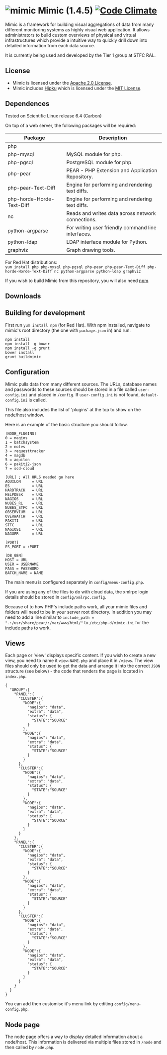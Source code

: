 ![mimic](http://i.imgur.com/fCSbo0m.png)
Mimic (1.4.5) [![Code Climate](https://codeclimate.com/github/stfc/mimic/badges/gpa.svg)](https://codeclimate.com/github/stfc/mimic)
=====
Mimic is a framework for building visual aggregations of data from many different monitoring systems as highly visual web application.
It allows administrators to build custom overviews of physical and virtual infrastructures which provide a intuitive way to quickly drill down into detailed information from each data source.

It is currently being used and developed by the Tier 1 group at STFC RAL.

License
-------

* Mimic is licensed under the [Apache 2.0 License](http://www.apache.org/licenses/LICENSE-2.0).
* Mimic includes [Hipku](http://gabrielmartin.net/projects/hipku/) which is licensed under the [MIT License](https://opensource.org/licenses/MIT).

Dependences
-----------

Tested on Scientific Linux release 6.4 (Carbon)

On top of a web server, the following packages will be required:

| Package                               | Description                                         |
| ------------------------------------- | --------------------------------------------------- |
| php                                   |                                                     |
| php-mysql                             | MySQL module for php.                               |
| php-pgsql                             | PostgreSQL module for php.                          |
| php-pear                              | PEAR - PHP Extension and Application Repository.    |
| php-pear-Text-Diff                    | Engine for performing and rendering text diffs.     |
| php-horde-Horde-Text-Diff             | Engine for performing and rendering text diffs.     |
| nc                                    | Reads and writes data across network connections.   |
| python-argparse                       | For writing user friendly command line interfaces.  |
| python-ldap                           | LDAP interface module for Python.                   |
| graphviz                              | Graph drawing tools.                                |

For Red Hat distributions:  
`yum install php php-mysql php-pgsql php-pear php-pear-Text-Diff php-horde-Horde-Text-Diff nc python-argparse python-ldap graphviz` 

If you wish to build Mimic from this repository, you will also need [npm](https://www.npmjs.com/).

Downloads
-----------


Building for development
-----------
First run `yum install npm` (for Red Hat). With npm installed, navigate to mimic's root directory (the one with `package.json` in) and run:

~~~~
npm install
npm install -g bower
npm install -g grunt
bower install
grunt buildmimic
~~~~


Configuration
-----------
Mimic pulls data from many different sources. The URLs, database names and passwords to these sources should be stored in a file called `user-config.ini` and placed in `/config`. If `user-config.ini` is not found, `default-config.ini` is called.

This file also includes the list of 'plugins' at the top to show on the node/host window.


Here is an example of the basic structure you should follow.

```
[NODE_PLUGINS]
0 = nagios
1 = batchsystem
2 = notes
3 = requesttracker
4 = magdb
5 = aquilon
6 = pakiti2-json
7 = scd-cloud

[URL] ; All URLS needed go here
AQUILON     = URL
ES          = URL
HARDTRACK   = URL
HELPDESK    = URL
NAGIOS      = URL
NUBES_RL    = URL
NUBES_STFC  = URL
OBSERVIUM   = URL
OVERWATCH   = URL
PAKITI      = URL
STFC        = URL
NAGIOS1     = URL
NAGGER      = URL

[PORT]
ES_PORT = :PORT

[DB_GEN]
HOST = URL
USER = USERNAME
PASS = PASSWORD
BATCH_NAME = NAME
```

The main menu is configured separately in `config/menu-config.php`.

If you are using any of the files to do with cloud data, the xmlrpc login details should be stored in `config/xmlrpc.config`.

Because of to how PHP's include paths work, all your mimic files and folders will need to be in your server root directory. In addition you may need to add a line similar to `include_path = ".:/usr/share/pear/:/var/www/html/"` to `/etc/php.d/mimic.ini` for the include paths to work.

Views
---------

Each page or 'view' displays specific content. If you wish to create a new view, you need to name it `view-NAME.php` and place it in `/views`. The view files should only be used to get the data and arrange it into the correct `JSON` structure (see below) - the code that renders the page is located in `index.php`.

```
{
  "GROUP":{
    "PANEL":{
      "CLUSTER":{
        "NODE":{
          "nagios": "data",
          "extra": "data",
          "status": {
            "STATE":"SOURCE"
          }
        },
        "NODE":{
          "nagios": "data",
          "extra": "data",
          "status": {
            "STATE":"SOURCE"
          }
        }
      },
      "CLUSTER":{
        "NODE":{
          "nagios": "data",
          "extra": "data",
          "status": {
            "STATE":"SOURCE"
          }
        },
        "NODE":{
          "nagios": "data",
          "extra": "data",
          "status": {
            "STATE":"SOURCE"
          }
        }
      }
    },
    "PANEL":{
      "CLUSTER":{
        "NODE":{
          "nagios": "data",
          "extra": "data",
          "status": {
            "STATE":"SOURCE"
          }
        },
        "NODE":{
          "nagios": "data",
          "extra": "data",
          "status": {
            "STATE":"SOURCE"
          }
        }
      },
      "CLUSTER":{
        "NODE":{
          "nagios": "data",
          "extra": "data",
          "status": {
            "STATE":"SOURCE"
          }
        },
        "NODE":{
          "nagios": "data",
          "extra": "data",
          "status": {
            "STATE":"SOURCE"
          }
        }
      }
    }
  }
}
```

You can add then customise it's menu link by editing `config/menu-config.php`.


Node page
---------

The node page offers a way to display detailed information about a node/host. This information is delivered via multiple files stored in `/node` and then called by `node.php`.
